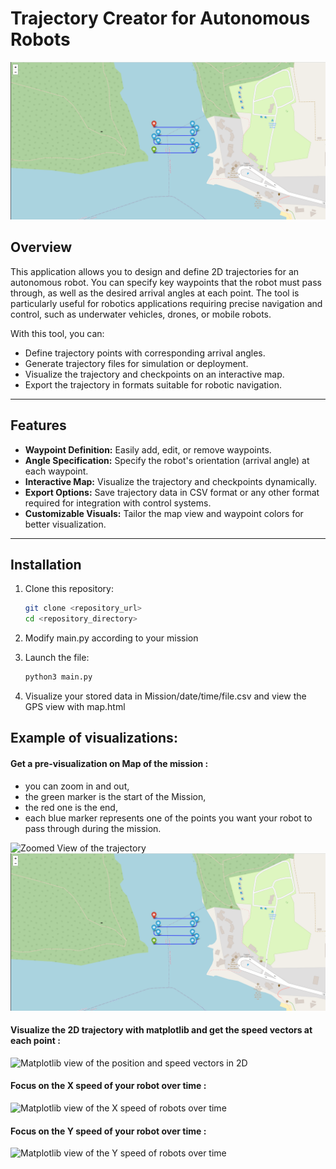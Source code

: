 # Trajectory Creator for Autonomous Robots
![Visualization of the 2D Trajectory](ressources/img/SnakeMapZoomed.png)

## Overview
This application allows you to design and define 2D trajectories for an autonomous robot. You can specify key waypoints that the robot must pass through, as well as the desired arrival angles at each point. The tool is particularly useful for robotics applications requiring precise navigation and control, such as underwater vehicles, drones, or mobile robots.

With this tool, you can:
- Define trajectory points with corresponding arrival angles.
- Generate trajectory files for simulation or deployment.
- Visualize the trajectory and checkpoints on an interactive map.
- Export the trajectory in formats suitable for robotic navigation.

---

## Features
- **Waypoint Definition:** Easily add, edit, or remove waypoints.
- **Angle Specification:** Specify the robot's orientation (arrival angle) at each waypoint.
- **Interactive Map:** Visualize the trajectory and checkpoints dynamically.
- **Export Options:** Save trajectory data in CSV format or any other format required for integration with control systems.
- **Customizable Visuals:** Tailor the map view and waypoint colors for better visualization.

---

## Installation
1. Clone this repository:
   ```bash
   git clone <repository_url>
   cd <repository_directory>
   
2. Modify main.py according to your mission

3. Launch the file:
   ```bash
   python3 main.py

4. Visualize your stored data in Mission/date/time/file.csv and view the GPS view with map.html


## Example of visualizations: 
#### Get a pre-visualization on Map of the mission :
- you can zoom in and out,
- the green marker is the start of the Mission,
- the red one is the end,
- each blue marker represents one of the points you want your robot to pass through during the mission.

![Zoomed View of the trajectory](ressources/img/SnakeMapUnZoomed.png)
![UnZoomed View of the trajectory](ressources/img/SnakeMapZoomed.png)

#### Visualize the 2D trajectory with matplotlib and get the speed vectors at each point :
![Matplotlib view of the position and speed vectors in 2D](ressources/img/SnakePositionOverTime.png)

#### Focus on the X speed of your robot over time :
![Matplotlib view of the X speed of robots over time](ressources/img/SnakeSpeedOfXOverTime.png)

#### Focus on the Y speed of your robot over time :
![Matplotlib view of the Y speed of robots over time](ressources/img/SnakeSpeedOfYOverTime.png)

